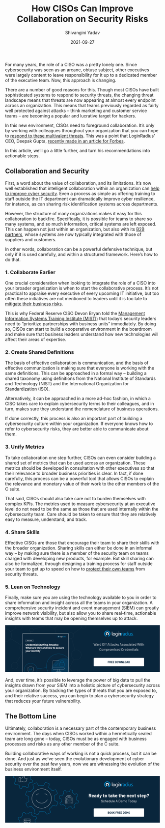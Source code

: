 ﻿---
title: "How CISOs Can Improve Collaboration on Security Risks"
date: "2021-09-27"
coverImage: "ciso-cover-image.jpg"
category: ["loginradius"]
featured: false 
author: "Shivangini Yadav"
description: "It no longer makes sense to think of security as a single system, because there are so many different layers, and so many different points of entry. This blog explains how  CISOs can respond to these multivalent threats across an organization."
metadescription: "Cybersecurity is a complex and dynamic task. This blog explains how CISOs can work to develop a collaborative risk management culture across an organization."
metatitle: "How CISOs Can Improve Security Risk Collaboration"
---

For many years, the role of a CISO was a pretty lonely one. Since cybersecurity was seen as an arcane, obtuse subject, other executives were largely content to leave responsibility for it up to a dedicated member of the executive team. Now, this approach is changing.


There are a number of good reasons for this. Though most CISOs have built sophisticated systems to respond to security threats, the changing threat landscape means that threats are now appearing at almost every endpoint across an organization. This means that teams previously regarded as fairly well protected against attacks – think marketing and customer service teams – are becoming a popular and lucrative target for hackers.

  

In this new environment, CISOs need to foreground collaboration. It’s only by working with colleagues throughout your organization that you can hope to [respond to these multivalent threats](https://www.loginradius.com/blog/identity/5-ways-to-handle-a-data-breach/). This was a point that LoginRadius’ CEO, Deepak Gupta, [recently made in an article for Forbes](https://www.forbes.com/sites/forbestechcouncil/2021/08/17/the-role-of-a-ciso-in-building-a-modern-cybersecurity-culture/?sh=1e54482725e3).

  

In this article, we’ll go a little further, and turn his recommendations into actionable steps.

## Collaboration and Security

First, a word about the value of collaboration, and its limitations. It’s now well established that intelligent collaboration within an organization can [help to improve cyber security](https://restoreprivacy.com/cyber-security-statistics-2020/). Even a process as simple as offering training to staff outside the IT department can dramatically improve cyber resilience, for instance, as can sharing risk identification systems across departments.

  

However, the structure of many organizations makes it easy for this collaboration to backfire. Specifically, it is possible for teams to share so many systems, and so much information, critical systems are left exposed. This can happen not just within an organization, but also with its [B2B partners](https://www.financestrategists.com/finance-terms/b2b), whose systems are now typically integrated with those of suppliers and customers.

  

In other words, collaboration can be a powerful defensive technique, but only if it is used carefully, and within a structured framework. Here’s how to do that.

  
### 1. Collaborate Earlier
    

One crucial consideration when looking to integrate the role of a CISO into your broader organization is when to start the collaborative process. It’s not practical to appraise every executive of every upcoming IT initiative, but too often these initiatives are not mentioned to leaders until it is too late to [mitigate their business risks](https://www.loginradius.com/blog/identity/7-web-app-sec-threats/).

  

This is why Federal Reserve CISO Devon Bryan told the [Management Information Systems Training Institute (MISTI)](https://misti.com/infosec-insider/the-art-of-aligning-security-goals-with-business-goals) that today’s security leaders need to “prioritize partnerships with business units” immediately. By doing so, CISOs can start to build a cooperative environment in the boardroom and make sure that business leaders understand how new technologies will affect their areas of expertise.

### 2. Create Shared Definitions
    

The basis of effective collaboration is communication, and the basis of effective communication is making sure that everyone is working with the same definitions. This can be approached in a formal way – building a shared taxonomy using definitions from the National Institute of Standards and Technology (NIST) and the International Organization for Standardization (ISO).

  

Alternatively, it can be approached in a more ad-hoc fashion, in which a CISO takes care to explain cybersecurity terms to their colleagues, and in turn, makes sure they understand the nomenclature of business operations.

  

If done correctly, this process is also an important part of building a cybersecurity culture within your organization. If everyone knows how to refer to cybersecurity risks, they are better able to communicate about them.

  

 ### 3. Unify Metrics
    

To take collaboration one step further, CISOs can even consider building a shared set of metrics that can be used across an organization. These metrics should be developed in consultation with other executives so that their relevance to broader business priorities is clear. In fact, if done carefully, this process can be a powerful tool that allows CISOs to explain the relevance and monetary value of their work to the other members of the C suite.

  

That said, CISOs should also take care not to burden themselves with complex KPIs. The metrics used to measure cybersecurity at an executive level do not need to be the same as those that are used internally within the cybersecurity team. Care should be taken to ensure that they are relatively easy to measure, understand, and track.

### 4. Share Skills
    

Effective CISOs are those that encourage their team to share their skills with the broader organization. Sharing skills can either be done in an informal way – by making sure there is a member of the security team on teams charged with developing new products, for example. But skill sharing can also be formalized, through designing a training process for staff outside your team to get up to speed on how to [protect their own teams](https://www.loginradius.com/blog/identity/data-security-best-practices/) from security threats.

  

### 5. Lean on Technology
    

Finally, make sure you are using the technology available to you in order to share information and insight across all the teams in your organization. A comprehensive security incident and event management (SIEM) can greatly improve network visibility, but also allow you to share real-time, actionable insights with teams that may be opening themselves up to attack.

[![credential-stuffing](credential-stuffing.png)](https://www.loginradius.com/resource/understanding-credential-stuffing-attacks-whitepaper)  

And, over time, it’s possible to leverage the power of big data to pull the insights drawn from your SIEM into a holistic picture of cybersecurity across your organization. By tracking the types of threats that you are exposed to, and their relative success, you can begin to plan a cybersecurity strategy that reduces your future vulnerability.

## The Bottom Line
    

Ultimately, collaboration is a necessary part of the contemporary business environment. The days when CISOs worked within a hermetically sealed team are long gone – today, CISOs must be as engaged with business processes and risks as any other member of the C suite.

  

Building collaborative ways of working is not a quick process, but it can be done. And just as we’ve seen the evolutionary development of cyber security over the past few years, now we are witnessing the evolution of the business environment itself.

[![book-a-demo-Consultation](../../assets/book-a-demo-loginradius.png)](https://www.loginradius.com/book-a-demo/)